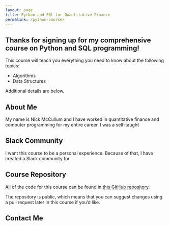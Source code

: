 ```yaml
---
layout: page
title: Python and SQL for Quantitative Finance
permalink: /python-course/
---
```


## Thanks for signing up for my comprehensive course on Python and SQL programming!

This course will teach you everything you need to know about the following topics:

* Algorithms
* Data Structures

Additional details are below.

## About Me

My name is Nick McCullum and I have worked in quantitative finance and computer programming for my entire career. I was a self-taught 


## Slack Community

I want this course to be a personal experience. Because of that, I have created a Slack community for 


## Course Repository

All of the code for this course can be found in [this GitHub repository](https://github.com/nicholasmccullum/python-sql-finance). 

The repository is public, which means that you can suggest changes using a pull request later in this course if you’d like. 

## Contact Me
